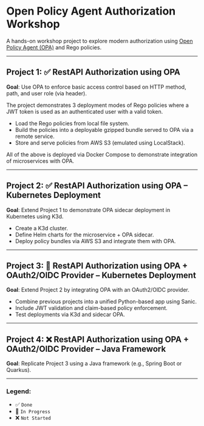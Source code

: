 # Open Policy Agent Authorization Workshop

A hands-on workshop project to explore modern authorization using [Open Policy Agent (OPA)](https://www.openpolicyagent.org/) and Rego policies.

---

## Project 1: ✅ RestAPI Authorization using OPA

**Goal**: Use OPA to enforce basic access control based on HTTP method, path, and user role (via header).

The project demonstrates 3 deployment modes of Rego policies where a JWT token is used as an authenticated user with a valid token.

- Load the Rego policies from local file system.
- Build the policies into a deployable gzipped bundle served to OPA via a remote service.
- Store and serve policies from AWS S3 (emulated using LocalStack).

All of the above is deployed via Docker Compose to demonstrate integration of microservices with OPA.

---

## Project 2: ✅ RestAPI Authorization using OPA – Kubernetes Deployment

**Goal**: Extend Project 1 to demonstrate OPA sidecar deployment in Kubernetes using K3d.

- Create a K3d cluster.
- Define Helm charts for the microservice + OPA sidecar.
- Deploy policy bundles via AWS S3 and integrate them with OPA.

---

## Project 3: 🔄 RestAPI Authorization using OPA + OAuth2/OIDC Provider – Kubernetes Deployment

**Goal**: Extend Project 2 by integrating OPA with an OAuth2/OIDC provider.

- Combine previous projects into a unified Python-based app using Sanic.
- Include JWT validation and claim-based policy enforcement.
- Test deployments via K3d and sidecar OPA.

---

## Project 4: ❌ RestAPI Authorization using OPA + OAuth2/OIDC Provider – Java Framework

**Goal**: Replicate Project 3 using a Java framework (e.g., Spring Boot or Quarkus).


---

### Legend:
* ✅ `Done`
* 🔄 `In Progress`
* ❌ `Not Started`
